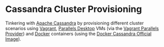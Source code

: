 # Cassandra Cluster Provisioning

Tinkering with [Apache Cassandra](https://cassandra.apache.org/_/index.html) by provisioning different cluster scenarios
using [Vagrant](https://www.vagrantup.com), [Parallels Desktop](https://www.parallels.com/products/desktop/) VMs (via
the [Vagrant Parallels Provider](https://github.com/Parallels/vagrant-parallels)) and [Docker](https://www.docker.com)
containers (using the [Docker Cassandra Official Image](https://hub.docker.com/_/cassandra)).
